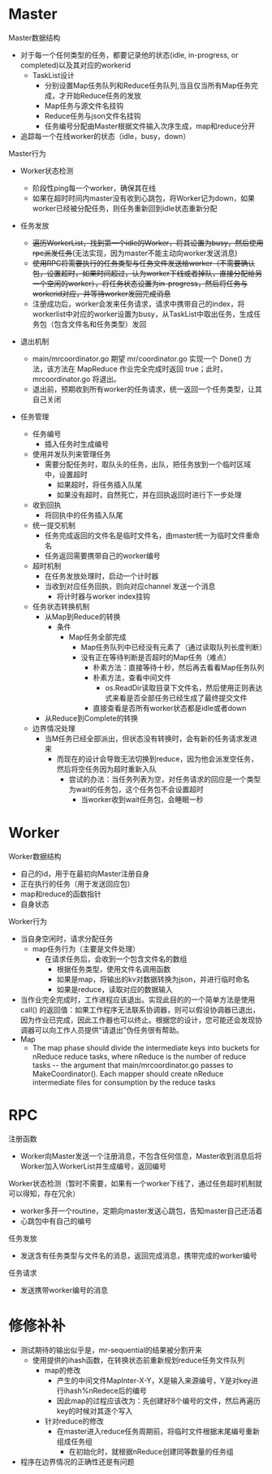 # Master
Master数据结构
- 对于每一个任何类型的任务，都要记录他的状态(idle, in-progress, or completed)以及其对应的workerid
  - TaskList设计
    - 分别设置Map任务队列和Reduce任务队列,当且仅当所有Map任务完成，才开始Reduce任务的发放
    - Map任务与源文件名挂钩
    - Reduce任务与json文件名挂钩
    - 任务编号分配由Master根据文件输入次序生成，map和reduce分开
- 追踪每一个在线worker的状态（idle，busy，down）

Master行为
- Worker状态检测
  - 阶段性ping每一个worker，确保其在线
  - 如果在超时时间内master没有收到心跳包，将Worker记为down，如果worker已经被分配任务，则任务重新回到idle状态重新分配

- 任务发放
  - ~~遍历WorkerList，找到第一个idle的Worker，将其设置为busy，然后使用rpc派发任务~~(无法实现，因为master不能主动向worker发送消息)
  - ~~使用RPC将需要执行的任务类型与任务文件发送给worker（不需要确认包，设置超时，如果时间超过，认为worker下线或者掉队，直接分配给另一个空闲的worker），将任务状态设置为in-progress，然后将任务与workerid对应，并等待worker发回完成消息~~
  - 注册成功后，worker会发来任务请求，请求中携带自己的index，将workerlist中对应的worker设置为busy，从TaskList中取出任务，生成任务包（包含文件名和任务类型）发回
  
- 退出机制
  - main/mrcoordinator.go 期望 mr/coordinator.go 实现一个 Done() 方法，该方法在 MapReduce 作业完全完成时返回 true；此时， mrcoordinator.go 将退出。
  - 退出前，预期收到所有worker的任务请求，统一返回一个任务类型，让其自己关闭
- 任务管理
  - 任务编号
    - 插入任务时生成编号
  - 使用并发队列来管理任务
    - 需要分配任务时，取队头的任务，出队，把任务放到一个临时区域中，设置超时 
      - 如果超时，将任务插入队尾
      - 如果没有超时，自然死亡，并在回执返回时进行下一步处理
  - 收到回执
    - 将回执中的任务插入队尾
  - 统一提交机制
    - 任务完成返回的文件名是临时文件名，由master统一为临时文件重命名   
    - 任务返回需要携带自己的worker编号
  - 超时机制
    - 在任务发放处理时，启动一个计时器
    - 当收到对应任务回执，则向对应channel 发送一个消息
      - 将计时器与worker index挂钩
  - 任务状态转换机制
    - 从Map到Reduce的转换
      - 条件
        - Map任务全部完成
          - Map任务队列中已经没有元素了（通过读取队列长度判断）
          - 没有正在等待判断是否超时的Map任务（难点）
            - 朴素方法：直接等待十秒，然后再去看看Map任务队列
            - 朴素方法，查看中间文件
              - os.ReadDir读取目录下文件名，然后使用正则表达式来看是否全部任务已经生成了最终提交文件
            - 直接查看是否所有worker状态都是idle或者down
    - 从Reduce到Complete的转换
  - 边界情况处理
    - 当M任务已经全部派出，但状态没有转换时，会有新的任务请求发进来
      - 而现在的设计会导致无法切换到reduce，因为他会派发空任务，然后将空任务因为超时重新入队
        - 尝试的办法：当任务列表为空，对任务请求的回应是一个类型为wait的任务包，这个任务包不会设置超时
          - 当worker收到wait任务包，会睡眠一秒
# Worker
Worker数据结构
- 自己的id，用于在最初向Master注册自身
- 正在执行的任务（用于发送回应包）
- map和reduce的函数指针
- 自身状态


Worker行为
- 当自身空闲时，请求分配任务
  - map任务行为（主要是文件处理）
    - 在请求任务后，会收到一个包含文件名的数组
      - 根据任务类型，使用文件名调用函数
      - 如果是map，将输出的kv对数据转换为json，并进行临时命名
      - 如果是reduce，读取对应的数据输入
- 当作业完全完成时，工作进程应该退出。实现此目的的一个简单方法是使用 call() 的返回值：如果工作程序无法联系协调器，则可以假设协调器已退出，因为作业已完成，因此工作器也可以终止。根据您的设计，您可能还会发现协调器可以向工作人员提供“请退出”伪任务很有帮助。
- Map
    - The map phase should divide the intermediate keys into buckets for nReduce reduce tasks, where nReduce is the number of reduce tasks -- the argument that main/mrcoordinator.go passes to MakeCoordinator(). Each mapper should create nReduce intermediate files for consumption by the reduce tasks

# RPC
注册函数
- Worker向Master发送一个注册消息，不包含任何信息，Master收到消息后将Worker加入WorkerList并生成编号，返回编号

Worker状态检测（暂时不需要，如果有一个worker下线了，通过任务超时机制就可以得知，存在冗余）
- worker多开一个routine，定期向master发送心跳包，告知master自己还活着
- 心跳包中有自己的编号

任务发放
- 发送含有任务类型与文件名的消息，返回完成消息，携带完成的worker编号

任务请求
- 发送携带worker编号的消息

# 修修补补
- 测试期待的输出似乎是，mr-sequential的结果被分割开来
  - 使用提供的ihash函数，在转换状态前重新规划reduce任务文件队列
    - map的修改
      - 产生的中间文件MapInter-X-Y，X是输入来源编号，Y是对key进行ihash%nRedece后的编号
      - 因此map的过程应该改为：先创建好8个编号的文件，然后再遍历key的时候对其逐个写入
    - 针对reduce的修改
      - 在master进入reduce任务周期前，将临时文件根据末尾编号重新组成任务组
        - 在初始化时，就根据nReduce创建同等数量的任务组
- 程序在边界情况的正确性还是有问题
